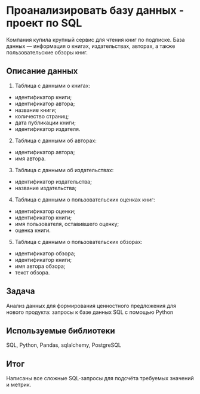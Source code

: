 # Проанализировать базу данных - проект по SQL

Компания купила крупный сервис для чтения книг по подписке. База данных — информация о книгах, издательствах, авторах, а также пользовательские обзоры книг. 
## Описание данных
1. Таблица с данными о книгах:

- идентификатор книги;
- идентификатор автора;
- название книги;
- количество страниц;
- дата публикации книги;
- идентификатор издателя.

2. Таблица с данными об авторах:

- идентификатор автора;
- имя автора.

3. Таблица с данными об издательствах:

- идентификатор издательства;
- название издательства;

4. Таблица с данными о пользовательских оценках книг:

- идентификатор оценки;
- идентификатор книги;
- имя пользователя, оставившего оценку;
- оценка книги.

5. Таблица с данными о пользовательских обзорах:

- идентификатор обзора;
- идентификатор книги;
- имя автора обзора;
- текст обзора.

## Задача
Анализ данных для формирования ценностного предложения для нового продукта: запросы к базе данных SQL с помощью Python

## Используемые библиотеки
SQL, Python, Pandas, sqlalchemy, PostgreSQL

## Итог  
Написаны все сложные SQL-запросы для подсчёта требуемых значений и метрик. 
